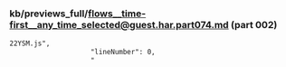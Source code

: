 ### kb/previews_full/flows__time-first__any_time_selected@guest.har.part074.md (part 002)

```md
22YSM.js",
                    "lineNumber": 0,
                    "
```

```
